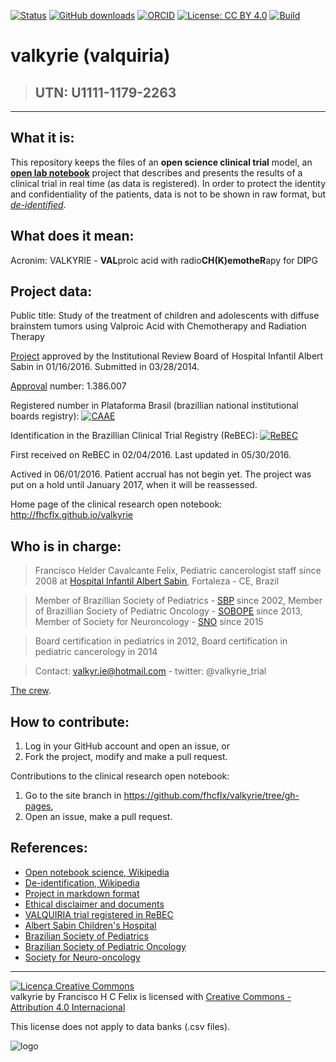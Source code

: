 [![Status](https://img.shields.io/badge/Status-cancelado-red.svg)]()
[![GitHub downloads](https://img.shields.io/github/downloads/fhcflx/valkyrie/total.svg)](https://github.com/fhcflx/valkyrie/releases)
[![ORCID](https://img.shields.io/badge/ORCID-0000--0002--8398--0993-blue.svg)](http://orcid.org/0000-0002-8398-0993)
[![License: CC BY 4.0](https://img.shields.io/badge/License-CC%20BY%204.0-lightgrey.svg)](https://creativecommons.org/licenses/by/4.0)
[![Build](https://img.shields.io/travis/fhcflx/valkyrie.svg)](https://travis-ci.org/fhcflx/valkyrie)

# valkyrie (valquiria)

> ## UTN: U1111-1179-2263

-----------------------
## What it is:
This repository keeps the files of an **open science clinical trial** model, an [**open lab notebook**](https://en.wikipedia.org/wiki/Open_notebook_science) project that describes and presents the results of a clinical trial in real time (as data is registered). In order to protect the identity and confidentiality of the patients, data is not to be shown in raw format, but [*de-identified*](https://en.wikipedia.org/wiki/De-identification).

## What does it mean:
Acronim: VALKYRIE - **VAL**proic acid with radio**CH(K)**emothe**R**apy for D**I**PG

## Project data:
Public title: Study of the treatment of children and adolescents with diffuse brainstem tumors using Valproic Acid with Chemotherapy and Radiation Therapy

[Project][proj] approved by the Institutional Review Board of Hospital Infantil Albert Sabin in 01/16/2016. Submitted in 03/28/2014.

[Approval][etica] number: 1.386.007

Registered number in Plataforma Brasil (brazillian national institutional boards registry): [![CAAE](https://img.shields.io/badge/CAAE-30166714.8.0000.5042-blue.svg)](http://plataformabrasil.saude.gov.br/login.jsf)

Identification in the Brazillian Clinical Trial Registry (ReBEC): [![ReBEC](https://img.shields.io/badge/ReBEC-RBR--7ygspd-blue.svg)][rebec]

First received on ReBEC in 02/04/2016. Last updated in 05/30/2016.

Actived in 06/01/2016. Patient accrual has not begin yet. The project was put on a hold until January 2017, when it will be reassessed.

Home page of the clinical research open notebook: http://fhcflx.github.io/valkyrie

## Who is in charge:
> Francisco Helder Cavalcante Felix,
> Pediatric cancerologist
> staff since 2008 at [Hospital Infantil Albert Sabin][hias], Fortaleza - CE, Brazil

> Member of Brazillian Society of Pediatrics - [SBP][sbp] since 2002,
> Member of Brazillian Society of Pediatric Oncology - [SOBOPE][sobope] since 2013,
> Member of Society for Neuroncology - [SNO][sno] since 2015

> Board certification in pediatrics in 2012,
> Board certification in pediatric cancerology in 2014

> Contact: valkyr.ie@hotmail.com - twitter: @valkyrie_trial

[The crew](crew/README.md).

## How to contribute:
1. Log in your GitHub account and open an issue, or
2. Fork the project, modify and make a pull request.

Contributions to the clinical research open notebook:
1. Go to the site branch in https://github.com/fhcflx/valkyrie/tree/gh-pages,
2. Open an issue, make a pull request.

## References:

- [Open notebook science, Wikipedia][open-lab]
- [De-identification, Wikipedia][desidentifica]
- [Project in markdown format][proj]
- [Ethical disclaimer and documents][etica]
- [VALQUIRIA trial registered in ReBEC][rebec]
- [Albert Sabin Children's Hospital][hias]
- [Brazilian Society of Pediatrics][sbp]
- [Brazilian Society of Pediatric Oncology][sobope]
- [Society for Neuro-oncology][sno]

---------------------------------
<a rel="license" href="http://creativecommons.org/licenses/by/4.0/"><img alt="Licença Creative Commons" style="border-width:0" src="https://i.creativecommons.org/l/by/4.0/88x31.png" /></a><br /><span xmlns:dct="http://purl.org/dc/terms/" href="http://purl.org/dc/dcmitype/Text" property="dct:title" rel="dct:type">valkyrie</span> by <span xmlns:cc="http://creativecommons.org/ns#" property="cc:attributionName">Francisco H C Felix</span> is licensed with <a rel="license" href="http://creativecommons.org/licenses/by-nc/4.0/">Creative Commons - Attribution 4.0 Internacional</a>

This license does not apply to data banks (.csv files).

![logo](https://github.com/fhcflx/valkyrie/blob/master/opennsSCI.png)

[open-lab]: https://en.wikipedia.org/wiki/Open_notebook_science
[desidentifica]: https://en.wikipedia.org/wiki/De-identification
[proj]: project/README.md
[etica]: ethics/README.md
[rebec]: http://www.ensaiosclinicos.gov.br/rg/RBR-7ygspd/
[hias]: http://www.hias.ce.gov.br
[sbp]: http://www.sbp.com.br
[sobope]: http://www.sobope.org.br
[sno]: http://soc-neuro-onc.org
